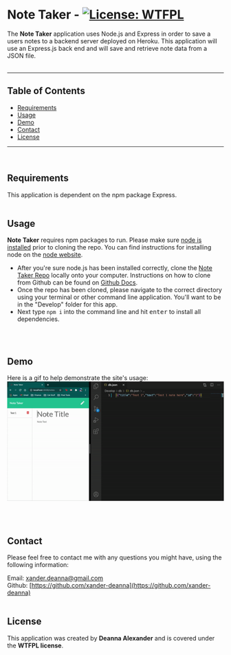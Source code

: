# **Note Taker** - [![License: WTFPL](https://img.shields.io/badge/License-WTFPL-brightgreen.svg)](http://www.wtfpl.net/about/)
    
The **Note Taker** application uses Node.js and Express in order to save a users notes to a backend server deployed on Heroku. This application will use an Express.js back end and will save and retrieve note data from a JSON file.
<br>
<br>
<hr>
    
## Table of Contents
* [Requirements](#Requirements)
* [Usage](#Usage)
* [Demo](#Demo)
* [Contact](#Contact)
* [License](#license)
<hr>
<br>
                
## Requirements
This application is dependent on the npm package Express.
<br>
<br>
            
## Usage
**Note Taker** requires npm packages to run. Please make sure [node is installed](https://nodejs.org/en/download/) prior to cloning the repo. You can find instructions for installing node on the [node website](https://nodejs.org/en/download/).
* After you're sure node.js has been installed correctly, clone the [Note Taker Repo](https://github.com/xander-deanna/note-taker) locally onto your computer. Instructions on how to clone from Github can be found on [Github Docs](https://docs.github.com/en/github/creating-cloning-and-archiving-repositories/cloning-a-repository).
* Once the repo has been cloned, please navigate to the correct directory using your terminal or other command line application. You'll want to be in the "Develop" folder for this app.
* Next type <code>npm i</code> into the command line and hit <kbd>enter</kbd> to install all dependencies.
<br>
<br>

## Demo
Here is a gif to help demonstrate the site's usage:
<br>
![Demo gif](./Assets/DemoGif.gif)

<br>
<br>
    
## Contact
Please feel free to contact me with any questions you might have, using the following information:
    
Email: [xander.deanna@gmail.com](mailto:xander.deanna@gmail.com)
<br>
Github: [https://github.com/xander-deanna](https://github.com/xander-deanna)
<br>
<br>

## License
This application was created by **Deanna Alexander** and is covered under the **WTFPL license**.
<br>
<br>
